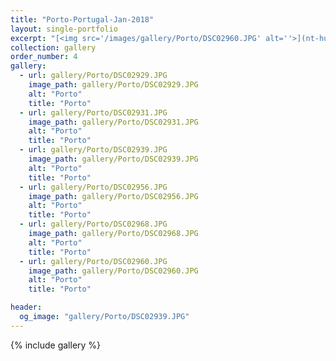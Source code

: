 ```yaml
---
title: "Porto-Portugal-Jan-2018"
layout: single-portfolio
excerpt: "[<img src='/images/gallery/Porto/DSC02960.JPG' alt=''>](nt-hung.github.io/galleryPorto)"
collection: gallery
order_number: 4
gallery:
  - url: gallery/Porto/DSC02929.JPG
    image_path: gallery/Porto/DSC02929.JPG
    alt: "Porto"
    title: "Porto"
  - url: gallery/Porto/DSC02931.JPG
    image_path: gallery/Porto/DSC02931.JPG
    alt: "Porto"
    title: "Porto"
  - url: gallery/Porto/DSC02939.JPG
    image_path: gallery/Porto/DSC02939.JPG
    alt: "Porto"
    title: "Porto"
  - url: gallery/Porto/DSC02956.JPG
    image_path: gallery/Porto/DSC02956.JPG
    alt: "Porto"
    title: "Porto"
  - url: gallery/Porto/DSC02968.JPG
    image_path: gallery/Porto/DSC02968.JPG
    alt: "Porto"
    title: "Porto"
  - url: gallery/Porto/DSC02960.JPG
    image_path: gallery/Porto/DSC02960.JPG
    alt: "Porto"
    title: "Porto"        

header:
  og_image: "gallery/Porto/DSC02939.JPG"
---
```

{% include gallery %}
